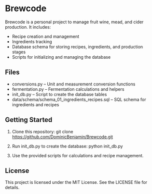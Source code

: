 # Brewcode

Brewcode is a personal project to manage fruit wine, mead, and cider production.
It includes:

- Recipe creation and management
- Ingredients tracking
- Database schema for storing recipes, ingredients, and production stages
- Scripts for initializing and managing the database

## Files

- conversions.py – Unit and measurement conversion functions
- fermentation.py – Fermentation calculations and helpers
- init_db.py – Script to create the database tables
- data/schema/schema_01_ingredients_recipes.sql – SQL schema for ingredients and recipes

## Getting Started

1. Clone this repository:
git clone https://github.com/DominicBeniamin/Brewcode.git

2. Run init_db.py to create the database:
python init_db.py

3. Use the provided scripts for calculations and recipe management.

## License

This project is licensed under the MIT License. See the LICENSE file for details.
